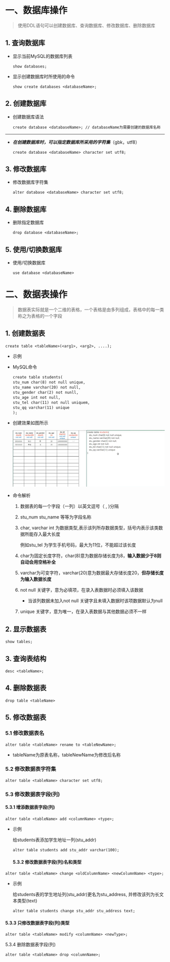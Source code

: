 # 一、数据库操作

> 使用DDL语句可以创建数据库、查询数据库、修改数据库、删除数据库

## 1. 查询数据库

- 显示当前MySQL的数据库列表

    ```mysql
    show databases;
    ```

    

- 显示创建数据库时所使用的命令

    ```mysql
    show create databases <databaseName>;
    ```

    

## 2. 创建数据库

- 创建数据库语法

    ```mysql
    create database <databaseName>; // databaseName为需要创建的数据库名称
    ```

****

- ***在创建数据库时，可以指定数据库所采用的字符集***（gbk，utf8）

    ```mysql
    create database <databaseName> character set utf8;
    ```

## 3. 修改数据库

- 修改数据库字符集

    ```mysql
    alter database <databaseName> character set utf8;
    ```

## 4. 删除数据库

- 删除指定数据库

    ```mysql
    drop database <databaseName>;
    ```

## 5. 使用/切换数据库

- 使用/切换数据库

    ```mysql
    use database <databaseName>
    ```

    

#  二、数据表操作

> 数据表实际就是一个二维的表格，一个表格是由多列组成，表格中的每一类称之为表格的一个字段

## 1. 创建数据表

```mysql
create table <tableName>(<arg1>, <arg2>, ....);
```

- 示例

- MySQL命令

    ```mysql
    create table students(
    stu_num char(8) not null unique,
    stu_name varchar(20) not null,
    stu_gender char(2) not nunll,
    stu_age int not null,
    stu_tel char(11) not null uniquem,
    stu_qq varchar(11) unique
    );
    ```

- 创建效果如图所示

    ![创建学生数据表](imgs/CreateStudentTableExample.png)

- 命令解析

    1. 数据表的每一个字段（一列）以英文逗号（ , )分隔

    2. stu_num stu_name 等等为字段名称

    3. char, varchar int 为数据类型,表示该列所存数据类型，括号内表示该类数据所能存入最大长度

        例如stu_tel 为学生手机号码，最大为11位，不能超过该长度

    4. char为固定长度字符，char(8)意为数据存储长度为8，**输入数据少于8则自动会用空格补全**

    5. varchar为可变字符，varchar(20)意为数据最大存储长度20，**但存储长度为输入数据长度**

    6. not null 关键字，意为必填项，在录入表数据时必须填入该数据

        - 当该列数据未加入not null 关键字且未填入数据时该项数据默认为null

    7. unique 关键字，意为唯一，在录入表数据与其他数据必须不一样

        

## 2.  显示数据表

```mysql
show tables;
```



## 3. 查询表结构

```mysql
desc <tableName>;
```



## 4. 删除数据表

```mysql
drop table <tableName>
```



## 5. 修改数据表

### 5.1 修改数据表名

```mysql
alter table <tableName> rename to <tableNewName>;
```

- tableName为原表名称，tableNewName为修改后名称



### 5.2 修改数据表字符集

```mysql
alter table <tableName> character set utf8;
```



### 5.3 修改数据表字段(列)

#### 5.3.1 增添数据表字段(列)

```mysql
alter table <tableName> add <columnName> <type>;
```

- 示例

    给students表添加学生地址一列(stu_addr)

    ```mysql
    alter table students add stu_addr varchar(100);
    ```

    

    #### 5.3.2 修改数据表字段(列)名和类型

```mysql
alter table <tableName> change <oldColumnName> <newColumnName> <type>;
```

- 示例

    给students表的学生地址列(stu_addr)更名为stu_address, 并修改该列为长文本类型(text)

    ```mysql
    alter table students change stu_addr stu_address text; 
    ```

#### 5.3.3 只修改数据表字段(列)类型

```mysql
alter table <tableName> modify <columnName> <newType>;
```

5.3.4 删除数据表字段(列)

```mysql
alter table <tableName> drop <columnName>;
```



